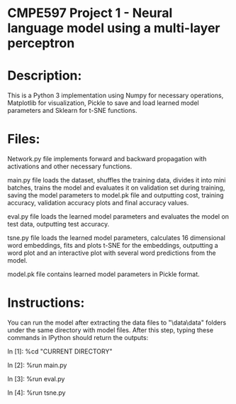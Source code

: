 # CMPE597 Project 1 - Neural language model using a multi-layer perceptron

# Description:
This is a Python 3 implementation using Numpy for necessary operations, Matplotlib for visualization, Pickle to save and load learned model parameters and Sklearn for t-SNE functions.

# Files:
Network.py file implements forward and backward propagation with activations and other necessary functions.

main.py file loads the dataset, shuffles the training data, divides it into mini batches, trains the model and evaluates it on validation set during training, saving the model parameters to model.pk file and outputting cost, training accuracy, validation accuracy plots and final accuracy values.

eval.py file loads the learned model parameters and evaluates the model on test data, outputting test accuracy.

tsne.py file loads the learned model parameters, calculates 16 dimensional word embeddings, fits and plots t-SNE for the embeddings, outputting a word plot and an interactive plot with several word predictions from the model.

model.pk file contains learned model parameters in Pickle format.

# Instructions:
You can run the model after extracting the data files to "\data\data" folders under the same directory with model files. After this step, typing these commands in IPython should return the outputs:

In [1]: %cd "CURRENT DIRECTORY"

In [2]: %run main.py

In [3]: %run eval.py

In [4]: %run tsne.py
